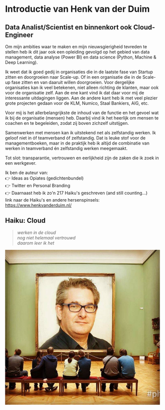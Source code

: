 # Introductie van Henk van der Duim  
## Data Analist/Scientist en binnenkort ook Cloud-Engineer

Om mijn ambities waar te maken en mijn nieuwsgierigheid tevreden te stellen heb ik dit jaar ook een opleiding gevolgd op het gebied van data management, data analyse (Power BI) en data science (Python, Machine & Deep Learning).

Ik weet dat ik goed gedij in organisaties die in de laatste fase van Startup zitten en doorgroeien naar Scale-up. Of in een organisatie die in de Scale-up fase zitten en van daaruit willen doorgroeien. Voor dergelijke organisaties kan ik veel betekenen, niet alleen richting de klanten, maar ook voor de organisatie zelf. Aan de ene kant vind ik dat daar voor mij de interessante uitdagingen liggen. Aan de andere kant heb ik met veel plezier grote projecten gedaan voor de KLM, Numico, Staal Bankiers, AIG, etc.

Voor mij is het allerbelangrijkste de inhoud van de functie en het gevoel wat ik bij de organisatie (mensen) heb. Daarbij vind ik het heerlijk om mensen te coachen en te begeleiden, zodat zij boven zichzelf uitstijgen.

Samenwerken met mensen kan ik uitstekend net als zelfstandig werken. Ik geloof niet in óf teamverband óf zelfstandig. Dat is leuke stof voor de managementboeken, maar in de praktijk heb ik altijd de combinatie van werken in teamverband én zelfstandig werken meegemaakt.

Tot slot: transparantie, vertrouwen en eerlijkheid zijn de zaken die ik zoek in een werkgever.

Ik ben de auteur van:  
👉 Ideas as Opiates (gedichtenbundel)  
👉 Twitter en Personal Branding  
👉 Daarnaast heb ik zo'n 217 Haiku's geschreven (and still counting...)  
link naar de Haiku's en andere hersenspinsels: https://www.henkvanderduim.nl/  

## Haiku: Cloud
> _werken in de cloud_  
> _nog niet helemaal vertrouwd_  
> _daarom leer ik het_

![HenkvanderDuim](/00_includes/henk.jpg)
